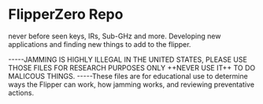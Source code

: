 # FlipperZero Repo
never before seen keys, IRs, Sub-GHz and more.
Developing new applications and finding new things to add to the flipper.

-----JAMMING IS HIGHLY ILLEGAL IN THE UNITED STATES, PLEASE USE THOSE FILES FOR RESEARCH PURPOSES ONLY ++NEVER USE IT++ TO DO MALICOUS THINGS.
-----These files are for educational use to determine ways the Flipper can work, how jamming works, and reviewing preventative actions.
